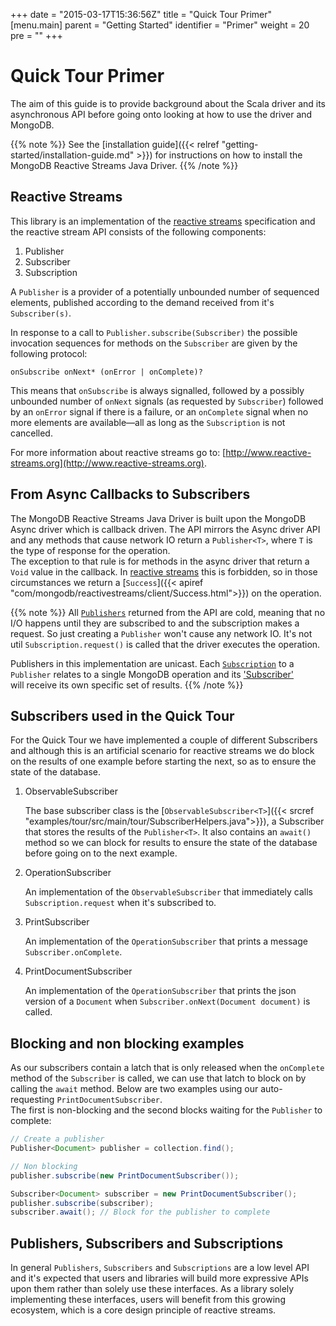 +++
date = "2015-03-17T15:36:56Z"
title = "Quick Tour Primer"
[menu.main]
  parent = "Getting Started"
  identifier = "Primer"
  weight = 20
  pre = "<i class='fa'></i>"
+++

# Quick Tour Primer

The aim of this guide is to provide background about the Scala driver and its asynchronous API before going onto 
looking at how to use the driver and MongoDB.

{{% note %}}
See the [installation guide]({{< relref "getting-started/installation-guide.md" >}})
for instructions on how to install the MongoDB Reactive Streams Java Driver.
{{% /note %}}

## Reactive Streams

This library is an implementation of the [reactive streams](http://www.reactive-streams.org) specification and the reactive stream API 
consists of the following components:

1. Publisher
2. Subscriber
3. Subscription

A `Publisher` is a provider of a potentially unbounded number of sequenced elements, published according to the demand received from it's `Subscriber(s)`.

In response to a call to `Publisher.subscribe(Subscriber)` the possible invocation sequences for methods on the `Subscriber` are given by the following protocol:

```
onSubscribe onNext* (onError | onComplete)?
```

This means that `onSubscribe` is always signalled, followed by a possibly unbounded number of `onNext` signals (as requested by `Subscriber`) 
followed by an `onError` signal if there is a failure, or an `onComplete` signal when no more elements are available—all as long as 
the `Subscription` is not cancelled.

For more information about reactive streams go to: [http://www.reactive-streams.org](http://www.reactive-streams.org).


## From Async Callbacks to Subscribers

The MongoDB Reactive Streams Java Driver is built upon the MongoDB Async driver which is callback driven.
The API mirrors the Async driver API and any methods that cause network IO return a `Publisher<T>`, 
where `T` is the type of response for the operation.  
The exception to that rule is for methods in the async driver that return a `Void` value in the callback. 
In [reactive streams](http://www.reactive-streams.org) this is forbidden, so in those circumstances we
return a [`Success`]({{< apiref "com/mongodb/reactivestreams/client/Success.html">}}) on the operation.

{{% note %}}
All [`Publishers`](http://www.reactive-streams.org/reactive-streams-1.0.0.RC4-javadoc/?org/reactivestreams/Publisher.html) returned 
from the API are cold, meaning that no I/O happens until they are subscribed to and the subscription makes a request. So just creating a 
`Publisher` won't cause any network IO. It's not util `Subscription.request()` is called that the driver executes the operation.

Publishers in this implementation are unicast. Each [`Subscription`](http://www.reactive-streams.org/reactive-streams-1.0.0.RC4-javadoc/?org/reactivestreams/Subscription.html) 
to a `Publisher` relates to a single MongoDB operation and its ['Subscriber'](http://www.reactive-streams.org/reactive-streams-1.0.0.RC4-javadoc/?org/reactivestreams/Subscriber.html)  
will receive its own specific set of results. 
{{% /note %}}


## Subscribers used in the Quick Tour

For the Quick Tour we have implemented a couple of different Subscribers and although this is an artificial scenario for reactive streams we
do block on the results of one example before starting the next, so as to ensure the state of the database.

1. ObservableSubscriber

    The base subscriber class is the [`ObservableSubscriber<T>`]({{< srcref "examples/tour/src/main/tour/SubscriberHelpers.java">}}), a Subscriber 
    that stores the results of the `Publisher<T>`. It also contains an `await()` method so we can block for results to ensure the state of 
    the database before going on to the next example.

2. OperationSubscriber

    An implementation of the `ObservableSubscriber` that immediately calls `Subscription.request` when it's subscribed to.

3.  PrintSubscriber

    An implementation of the `OperationSubscriber` that prints a message `Subscriber.onComplete`.

3.  PrintDocumentSubscriber

    An implementation of the `OperationSubscriber` that prints the json version of a `Document` when `Subscriber.onNext(Document document)` is called.


##  Blocking and non blocking examples

As our subscribers contain a latch that is only released when the `onComplete` method of the `Subscriber` is called, we can use that latch 
to block on by calling the `await` method.  Below are two examples using our auto-requesting `PrintDocumentSubscriber`.  
The first is non-blocking and the second blocks waiting for the `Publisher` to complete:

```java
// Create a publisher
Publisher<Document> publisher = collection.find();

// Non blocking
publisher.subscribe(new PrintDocumentSubscriber());

Subscriber<Document> subscriber = new PrintDocumentSubscriber();
publisher.subscribe(subscriber);
subscriber.await(); // Block for the publisher to complete
```

## Publishers, Subscribers and Subscriptions

In general `Publishers`, `Subscribers` and `Subscriptions` are a low level API and it's expected that users and libraries will build more 
expressive APIs upon them rather than solely use these interfaces.  As a library solely implementing these interfaces, users will benefit
from this growing ecosystem, which is a core design principle of reactive streams.
